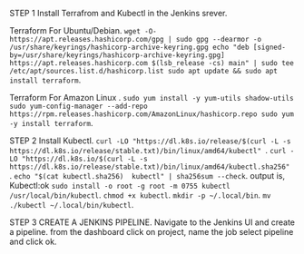 STEP 1
  Install Terrafrom and Kubectl in the Jenkins srever.
  
  
   Terraform For Ubuntu/Debian.
  ` wget -O- https://apt.releases.hashicorp.com/gpg | sudo gpg --dearmor -o /usr/share/keyrings/hashicorp-archive-keyring.gpg
 echo "deb [signed-by=/usr/share/keyrings/hashicorp-archive-keyring.gpg] https://apt.releases.hashicorp.com $(lsb_release -cs) main" | sudo tee      /etc/apt/sources.list.d/hashicorp.list
sudo apt update && sudo apt install terraform `.

  Terraform For Amazon Linux .
  ` sudo yum install -y yum-utils shadow-utils
  sudo yum-config-manager --add-repo https://rpm.releases.hashicorp.com/AmazonLinux/hashicorp.repo
  sudo yum -y install terraform `.
  
  
  
STEP 2
  Install Kubectl.
  `curl -LO "https://dl.k8s.io/release/$(curl -L -s https://dl.k8s.io/release/stable.txt)/bin/linux/amd64/kubectl" `.
  `curl -LO "https://dl.k8s.io/$(curl -L -s https://dl.k8s.io/release/stable.txt)/bin/linux/amd64/kubectl.sha256" `.
  ` echo "$(cat kubectl.sha256)  kubectl" | sha256sum --check `. output is, Kubectl:ok
  ` sudo install -o root -g root -m 0755 kubectl /usr/local/bin/kubectl `.
  ` chmod +x kubectl `.
  ` mkdir -p ~/.local/bin `.
  ` mv ./kubectl ~/.local/bin/kubectl `.
  
  
  
STEP 3 CREATE A JENKINS PIPELINE.
  Navigate to the Jenkins UI and create a pipeline.
  from the dashboard click on project, name the job select pipeline and click ok.
  
